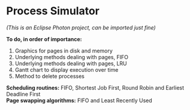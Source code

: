# Process Simulator

*(This is an Eclipse Photon project, can be imported just fine)*

__To do, in order of importance:__
  1. Graphics for pages in disk and memory
  2. Underlying methods dealing with pages, FIFO
  3. Underlying methods dealing with pages, LRU
  4. Gantt chart to display execution over time
  5. Method to delete processes

__Scheduling routines:__ FIFO, Shortest Job First, Round Robin and Earliest Deadline First  
__Page swapping algorithms:__ FIFO and Least Recently Used